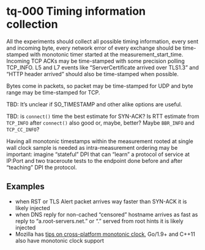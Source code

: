 # tq-000 Timing information collection

All the experiments should collect all possible timing information, every sent
and incoming byte, every network error of every exchange should be time-stamped
with monotonic timer started at the measurement_start_time. Incoming TCP ACKs
may be time-stamped with some precision polling TCP_INFO. L5 and L7 events like
“ServerCertificate arrived over TLS1.3” and “HTTP header arrived” should also
be time-stamped when possible.

Bytes come in packets, so packet may be time-stamped for UDP and byte range may
be time-stamped for TCP.

TBD: It’s unclear if SO_TIMESTAMP and other alike options are useful.

TBD: is `connect()` time the best estimate for SYN-ACK? Is RTT estimate from
`TCP_INFO` after `connect()` also good or, maybe, better? Maybe `BBR_INFO` and
`TCP_CC_INFO`?

Having all monotonic timestamps within the measurement rooted at single wall
clock sample is needed as intra-measurement ordering may be important: imagine
“stateful” DPI that can “learn” a protocol of service at IP:Port and two
traceroute tests to the endpoint done before and after “teaching” DPI the
protocol.

## Examples
- when RST or TLS Alert packet arrives way faster than SYN-ACK it is likely injected
- when DNS reply for non-cached “censored” hostname arrives as fast as reply to “a.root-servers.net.” or “.” served from root hints it is likely injected
- Mozilla has [tips on cross-platform monotonic clock](https://firefox-source-docs.mozilla.org/toolkit/components/telemetry/telemetry/data/main-ping.html#sessionlength), Go/1.9+ and C++11 also have monotonic clock support
